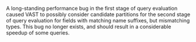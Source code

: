 A long-standing performance bug in the first stage of query evaluation caused
VAST to possibly consider candidate partitions for the second stage of query
evaluation for fields with matching name suffixes, but mismatching types. This
bug no longer exists, and should result in a considerable speedup of some
queries.
